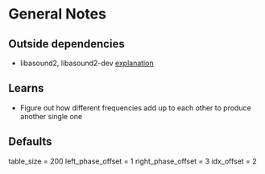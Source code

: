 # General Notes

## Outside dependencies

- libasound2, libasound2-dev [explanation](https://luten.dev/portaudio-panic-and-no-devices-found/)

## Learns

- Figure out how different frequencies add up to each other to produce another single one

## Defaults

table_size          = 200
left_phase_offset   = 1
right_phase_offset  = 3
idx_offset          = 2
